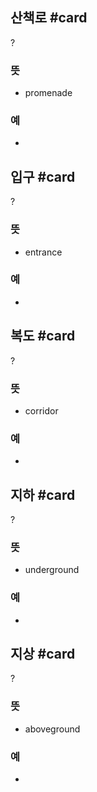 ## 산책로 #card
?
### 뜻
- promenade
### 예
-
<!--SR:!2025-03-28,148,290-->

## 입구 #card
?
### 뜻
- entrance
### 예
-
<!--SR:!2024-12-20,12,237-->

## 복도 #card
?
### 뜻
- corridor
### 예
-
<!--SR:!2024-12-10,1,215-->

## 지하 #card
?
### 뜻
- underground
### 예
-
<!--SR:!2024-12-24,29,274-->

## 지상 #card
?
### 뜻
- aboveground
### 예
-
<!--SR:!2024-12-11,2,235-->
